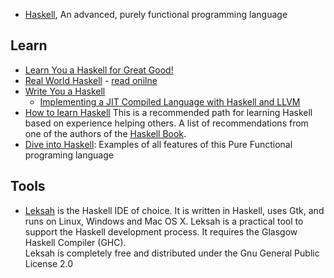 - [Haskell](https://www.haskell.org/), An advanced, purely functional programming language



## Learn
- [Learn You a Haskell for Great Good!](http://learnyouahaskell.com/)
- [Real World Haskell](http://book.realworldhaskell.org/) - [read onilne](http://book.realworldhaskell.org/read/)
- [Write You a Haskell](http://dev.stephendiehl.com/fun/)
  - [Implementing a JIT Compiled Language with Haskell and LLVM](http://www.stephendiehl.com/llvm/)
- [How to learn Haskell](https://github.com/bitemyapp/learnhaskell) This is a recommended path for learning Haskell based on experience helping others. A list of recommendations from one of the authors of the [Haskell Book](https://haskellbook.com/).
- [Dive into Haskell](https://github.com/politrons/Dive_into_Haskell): Examples of all features of this Pure Functional programing language



## Tools
- [Leksah](http://leksah.org/) is the Haskell IDE of choice. It is written in Haskell, uses Gtk, and runs on Linux, Windows and Mac OS X. Leksah is a practical tool to support the Haskell development process. It requires the Glasgow Haskell Compiler (GHC).  
Leksah is completely free and distributed under the Gnu General Public License 2.0

